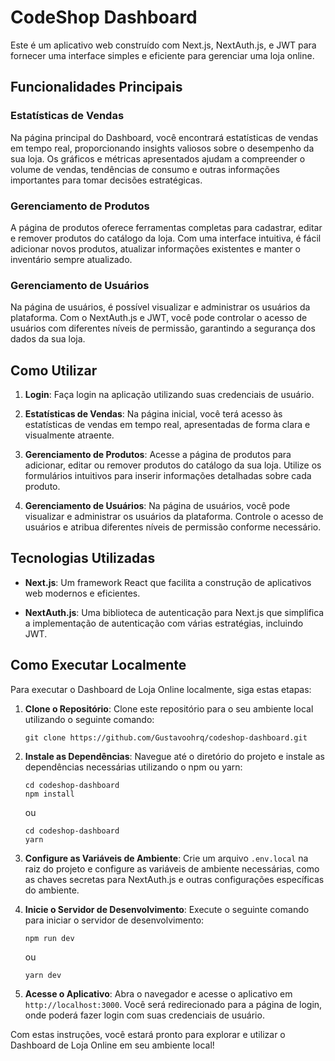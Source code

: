 # CodeShop Dashboard

Este é um aplicativo web construído com Next.js, NextAuth.js, e JWT para fornecer uma interface simples e eficiente para gerenciar uma loja online. 

## Funcionalidades Principais

### Estatísticas de Vendas

Na página principal do Dashboard, você encontrará estatísticas de vendas em tempo real, proporcionando insights valiosos sobre o desempenho da sua loja. Os gráficos e métricas apresentados ajudam a compreender o volume de vendas, tendências de consumo e outras informações importantes para tomar decisões estratégicas.

### Gerenciamento de Produtos

A página de produtos oferece ferramentas completas para cadastrar, editar e remover produtos do catálogo da loja. Com uma interface intuitiva, é fácil adicionar novos produtos, atualizar informações existentes e manter o inventário sempre atualizado.

### Gerenciamento de Usuários

Na página de usuários, é possível visualizar e administrar os usuários da plataforma. Com o NextAuth.js e JWT, você pode controlar o acesso de usuários com diferentes níveis de permissão, garantindo a segurança dos dados da sua loja.

## Como Utilizar

1. **Login**: Faça login na aplicação utilizando suas credenciais de usuário.

2. **Estatísticas de Vendas**: Na página inicial, você terá acesso às estatísticas de vendas em tempo real, apresentadas de forma clara e visualmente atraente.

3. **Gerenciamento de Produtos**: Acesse a página de produtos para adicionar, editar ou remover produtos do catálogo da sua loja. Utilize os formulários intuitivos para inserir informações detalhadas sobre cada produto.

4. **Gerenciamento de Usuários**: Na página de usuários, você pode visualizar e administrar os usuários da plataforma. Controle o acesso de usuários e atribua diferentes níveis de permissão conforme necessário.

## Tecnologias Utilizadas

- **Next.js**: Um framework React que facilita a construção de aplicativos web modernos e eficientes.

- **NextAuth.js**: Uma biblioteca de autenticação para Next.js que simplifica a implementação de autenticação com várias estratégias, incluindo JWT.


## Como Executar Localmente

Para executar o Dashboard de Loja Online localmente, siga estas etapas:

1. **Clone o Repositório**: Clone este repositório para o seu ambiente local utilizando o seguinte comando:

   ```
   git clone https://github.com/Gustavoohrq/codeshop-dashboard.git
   ```

2. **Instale as Dependências**: Navegue até o diretório do projeto e instale as dependências necessárias utilizando o npm ou yarn:

   ```
   cd codeshop-dashboard
   npm install
   ```

   ou

   ```
   cd codeshop-dashboard
   yarn
   ```

3. **Configure as Variáveis de Ambiente**: Crie um arquivo `.env.local` na raiz do projeto e configure as variáveis de ambiente necessárias, como as chaves secretas para NextAuth.js e outras configurações específicas do ambiente.

4. **Inicie o Servidor de Desenvolvimento**: Execute o seguinte comando para iniciar o servidor de desenvolvimento:

   ```
   npm run dev
   ```

   ou

   ```
   yarn dev
   ```

5. **Acesse o Aplicativo**: Abra o navegador e acesse o aplicativo em `http://localhost:3000`. Você será redirecionado para a página de login, onde poderá fazer login com suas credenciais de usuário.

Com estas instruções, você estará pronto para explorar e utilizar o Dashboard de Loja Online em seu ambiente local!

